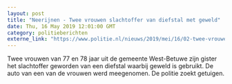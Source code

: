 ```yaml
---
layout: post
title: "Neerijnen - Twee vrouwen slachtoffer van diefstal met geweld"
date: Thu, 16 May 2019 12:01:00 GMT
category: politieberichten
externe_link: "https://www.politie.nl/nieuws/2019/mei/16/02-twee-vrouwen-slachtoffer-van-diefstal-met-geweld.html"
---
```


Twee vrouwen van 77 en 78 jaar uit de gemeente West-Betuwe zijn gister het slachtoffer geworden van een diefstal waarbij geweld is gebruikt. De auto van een van de vrouwen werd meegenomen. De politie zoekt getuigen.
